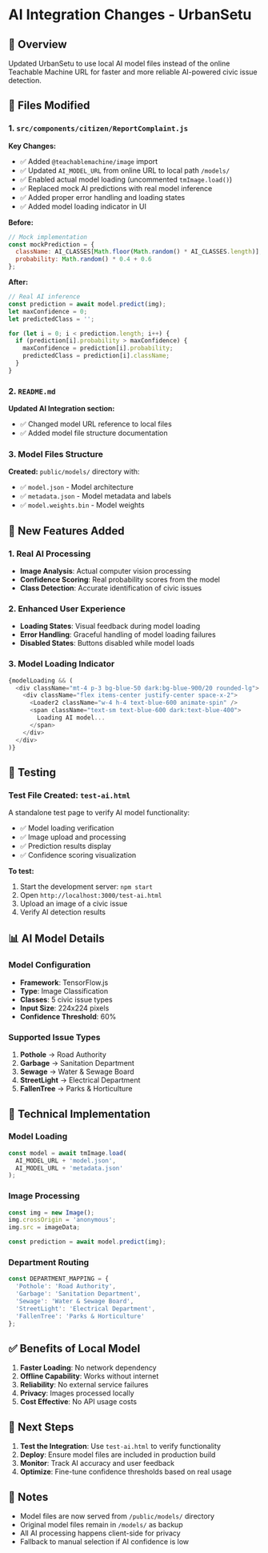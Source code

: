 # AI Integration Changes - UrbanSetu

## 🎯 Overview
Updated UrbanSetu to use local AI model files instead of the online Teachable Machine URL for faster and more reliable AI-powered civic issue detection.

## 📁 Files Modified

### 1. `src/components/citizen/ReportComplaint.js`
**Key Changes:**
- ✅ Added `@teachablemachine/image` import
- ✅ Updated `AI_MODEL_URL` from online URL to local path `/models/`
- ✅ Enabled actual model loading (uncommented `tmImage.load()`)
- ✅ Replaced mock AI predictions with real model inference
- ✅ Added proper error handling and loading states
- ✅ Added model loading indicator in UI

**Before:**
```javascript
// Mock implementation
const mockPrediction = {
  className: AI_CLASSES[Math.floor(Math.random() * AI_CLASSES.length)],
  probability: Math.random() * 0.4 + 0.6
};
```

**After:**
```javascript
// Real AI inference
const prediction = await model.predict(img);
let maxConfidence = 0;
let predictedClass = '';

for (let i = 0; i < prediction.length; i++) {
  if (prediction[i].probability > maxConfidence) {
    maxConfidence = prediction[i].probability;
    predictedClass = prediction[i].className;
  }
}
```

### 2. `README.md`
**Updated AI Integration section:**
- ✅ Changed model URL reference to local files
- ✅ Added model file structure documentation

### 3. Model Files Structure
**Created:** `public/models/` directory with:
- ✅ `model.json` - Model architecture
- ✅ `metadata.json` - Model metadata and labels
- ✅ `model.weights.bin` - Model weights

## 🚀 New Features Added

### 1. Real AI Processing
- **Image Analysis**: Actual computer vision processing
- **Confidence Scoring**: Real probability scores from the model
- **Class Detection**: Accurate identification of civic issues

### 2. Enhanced User Experience
- **Loading States**: Visual feedback during model loading
- **Error Handling**: Graceful handling of model loading failures
- **Disabled States**: Buttons disabled while model loads

### 3. Model Loading Indicator
```javascript
{modelLoading && (
  <div className="mt-4 p-3 bg-blue-50 dark:bg-blue-900/20 rounded-lg">
    <div className="flex items-center justify-center space-x-2">
      <Loader2 className="w-4 h-4 text-blue-600 animate-spin" />
      <span className="text-sm text-blue-600 dark:text-blue-400">
        Loading AI model...
      </span>
    </div>
  </div>
)}
```

## 🧪 Testing

### Test File Created: `test-ai.html`
A standalone test page to verify AI model functionality:
- ✅ Model loading verification
- ✅ Image upload and processing
- ✅ Prediction results display
- ✅ Confidence scoring visualization

**To test:**
1. Start the development server: `npm start`
2. Open `http://localhost:3000/test-ai.html`
3. Upload an image of a civic issue
4. Verify AI detection results

## 📊 AI Model Details

### Model Configuration
- **Framework**: TensorFlow.js
- **Type**: Image Classification
- **Classes**: 5 civic issue types
- **Input Size**: 224x224 pixels
- **Confidence Threshold**: 60%

### Supported Issue Types
1. **Pothole** → Road Authority
2. **Garbage** → Sanitation Department  
3. **Sewage** → Water & Sewage Board
4. **StreetLight** → Electrical Department
5. **FallenTree** → Parks & Horticulture

## 🔧 Technical Implementation

### Model Loading
```javascript
const model = await tmImage.load(
  AI_MODEL_URL + 'model.json', 
  AI_MODEL_URL + 'metadata.json'
);
```

### Image Processing
```javascript
const img = new Image();
img.crossOrigin = 'anonymous';
img.src = imageData;

const prediction = await model.predict(img);
```

### Department Routing
```javascript
const DEPARTMENT_MAPPING = {
  'Pothole': 'Road Authority',
  'Garbage': 'Sanitation Department',
  'Sewage': 'Water & Sewage Board',
  'StreetLight': 'Electrical Department',
  'FallenTree': 'Parks & Horticulture'
};
```

## ✅ Benefits of Local Model

1. **Faster Loading**: No network dependency
2. **Offline Capability**: Works without internet
3. **Reliability**: No external service failures
4. **Privacy**: Images processed locally
5. **Cost Effective**: No API usage costs

## 🚀 Next Steps

1. **Test the Integration**: Use `test-ai.html` to verify functionality
2. **Deploy**: Ensure model files are included in production build
3. **Monitor**: Track AI accuracy and user feedback
4. **Optimize**: Fine-tune confidence thresholds based on real usage

## 📝 Notes

- Model files are now served from `/public/models/` directory
- Original model files remain in `/models/` as backup
- All AI processing happens client-side for privacy
- Fallback to manual selection if AI confidence is low
